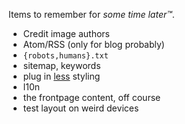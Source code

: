 Items to remember for *some time later™*.

 * Credit image authors
 * Atom/RSS (only for blog probably)
 * `{robots,humans}.txt`
 * sitemap, keywords
 * plug in [less](http://lesscss.org/) styling
 * l10n
 * the frontpage content, off course
 * test layout on weird devices
